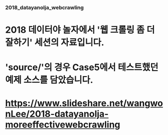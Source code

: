 ### 2018_datayanolja_webcrawling
# 2018 데이터야 놀자에서 '웹 크롤링 좀 더 잘하기' 세션의 자료입니다.
# 'source/'의 경우 Case5에서 테스트했던 예제 소스를 담았습니다.

# https://www.slideshare.net/wangwonLee/2018-datayanolja-moreeffectivewebcrawling
